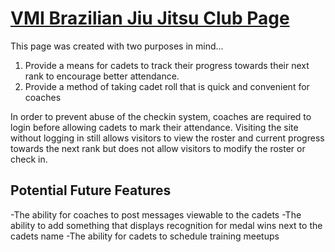 [VMI Brazilian Jiu Jitsu Club Page](https://vmi-roster.herokuapp.com)
=================================

This page was created with two purposes in mind...
1. Provide a means for cadets to track their progress towards their next rank to encourage better attendance.
2. Provide a method of taking cadet roll that is quick and convenient for coaches

In order to prevent abuse of the checkin system, coaches are required to login before allowing cadets to mark their attendance. Visiting the site without logging in still allows visitors to view the roster and current progress towards the next rank but does not allow visitors to modify the roster or check in.

## Potential Future Features
-The ability for coaches to post messages viewable to the cadets
-The ability to add something that displays recognition for medal wins next to the cadets name
-The ability for cadets to schedule training meetups